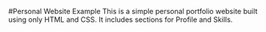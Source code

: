 #Personal Website Example
This is a simple personal portfolio website built using only HTML and CSS. It includes sections for Profile and Skills.
